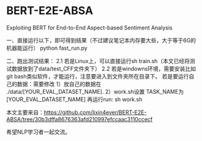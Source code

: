 # BERT-E2E-ABSA
Exploiting BERT for End-to-End Aspect-based Sentiment Analysis


一、直接运行以下，即可得到结果（不过建议笔记本内存要大些，大于等于6G的机器能运行）
python fast_run.py 


二、跑出测试结果：
2.1 若是Linux上，可以直接运行sh train.sh（本文已经将测试数据放到了data/test_CFF文件夹下）
2.2 若是windowns环境，需要安装比如git bash类似软件，才能运行，注意要进入到文件夹所在目录下。
若是要运行自己的数据：需要修改 
1）放自己的数据在 ./data/[YOUR_EVAL_DATASET_NAME].
2）work.sh设置 TASK_NAME为 [YOUR_EVAL_DATASET_NAME]
再运行run: sh work.sh


本文主要来自：https://github.com/lixin4ever/BERT-E2E-ABSA/tree/30b3dffa8676363afd210997efccaac3110ccecf

希望NLP学习者一起交流。

